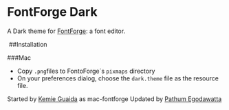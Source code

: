 FontForge Dark
==============

A Dark theme for [FontForge](http://fontforge.org/): a font editor.

<img src="https://raw.githubusercontent.com/mooniak/mac-fontforge/master/screenshots/screen_1.png" alt>
##Installation

###Mac

* Copy  `.png`files to FontoForge´s  `pixmaps` directory
* On your preferences dialog, choose the `dark.theme` file as the resource file.



Started by [Kemie Guaida](http://www.monolinea.com) as mac-fontforge
Updated by [Pathum Egodawatta](http://mooniak.com)
